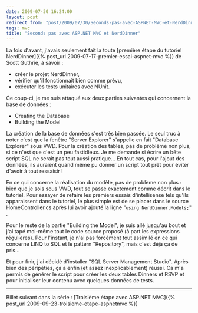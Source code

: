 ```yaml
---
date: 2009-07-30 16:24:00
layout: post
redirect_from: "post/2009/07/30/Seconds-pas-avec-ASPNET-MVC-et-NerdDinner"
tags: mvc
title: "Seconds pas avec ASP.NET MVC et NerdDinner"
---
```


La fois d'avant, j'avais seulement fait la toute [première étape du
tutoriel NerdDinner]({% post_url 2009-07-17-premier-essai-aspnet-mvc %}) de Scott Guthrie, à savoir :

* créer le projet NerdDinner,
* vérifier qu'il fonctionnait bien comme prévu,
* exécuter les tests unitaires avec NUnit.

Ce coup-ci, je me suis attaqué aux deux parties suivantes qui concernent la
base de données :

* Creating the Database
* Building the Model

La création de la base de données s'est très bien passée. Le seul truc à
noter c'est que la fenêtre "Server Explorer" s'appelle en fait "Database
Explorer" sous VWD. Pour la création des tables, pas de problème non plus, si
ce n'est que c'est un peu fastidieux. Je me demande si écrire un bête script
SQL ne serait pas tout aussi pratique... En tout cas, pour l'ajout des données,
ils auraient quand même pu donner un script tout prêt pour éviter d'avoir à
tout ressaisir !

En ce qui concerne la réalisation du modèle, pas de problème non plus :
bien que je sois sous VWD, tout se passe exactement comme décrit dans le
tutoriel. Pour essayer de refaire les premiers essais d'intellisense tels
qu'ils apparaissent dans le tutoriel, le plus simple est de se placer dans le
source HomeController.cs après lui avoir ajouté la ligne "`using
NerdDinner.Models;`" .

Pour le reste de la partie "Building the Model", je suis allé jusqu'au bout
et j'ai tapé moi-même tout le code source proposé (à part les expressions
régulières). Pour l'instant, je n'ai pas forcément tout assimilé en ce qui
concerne LINQ to SQL et le pattern "Repository", mais c'est déjà ça de
pris...

Et pour finir, j'ai décidé d'installer "SQL Server Management Studio". Après
bien des péripéties, ça a enfin (et assez inexplicablement) réussi. Ca m'a
permis de générer le script pour créer les deux tables Dinners et RSVP et pour
initialiser leur contenu avec quelques données de tests.

---
Billet suivant dans la série : [Troisième étape avec ASP.NET MVC]({% post_url 2009-09-23-troisieme-etape-aspnetmvc %})
